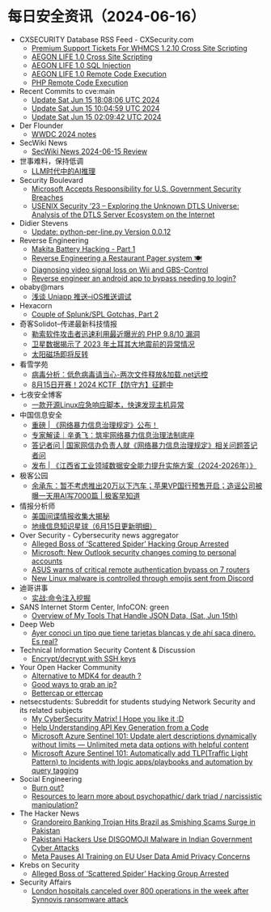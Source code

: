 # 每日安全资讯（2024-06-16）

- CXSECURITY Database RSS Feed - CXSecurity.com
  - [Premium Support Tickets For WHMCS 1.2.10 Cross Site Scripting](https://cxsecurity.com/issue/WLB-2024060035)
  - [AEGON LIFE 1.0 Cross Site Scripting](https://cxsecurity.com/issue/WLB-2024060034)
  - [AEGON LIFE 1.0 SQL Injection](https://cxsecurity.com/issue/WLB-2024060033)
  - [AEGON LIFE 1.0 Remote Code Execution](https://cxsecurity.com/issue/WLB-2024060032)
  - [PHP Remote Code Execution](https://cxsecurity.com/issue/WLB-2024060031)
- Recent Commits to cve:main
  - [Update Sat Jun 15 18:08:06 UTC 2024](https://github.com/trickest/cve/commit/04add865fe6e768aaed5f27806a8d7ed5f822a7a)
  - [Update Sat Jun 15 10:04:59 UTC 2024](https://github.com/trickest/cve/commit/a0da5447cb3267fc4b3756418a2c755bd6058378)
  - [Update Sat Jun 15 02:09:42 UTC 2024](https://github.com/trickest/cve/commit/6805b48f0c428c279560ee87f0bb4fed0e423556)
- Der Flounder
  - [WWDC 2024 notes](https://derflounder.wordpress.com/2024/06/15/wwdc-2024-notes/)
- SecWiki News
  - [SecWiki News 2024-06-15 Review](http://www.sec-wiki.com/?2024-06-15)
- 世事难料，保持低调
  - [LLM时代中的AI推理](https://blog.csdn.net/ariesjzj/article/details/139693922)
- Security Boulevard
  - [Microsoft Accepts Responsibility for U.S. Government Security Breaches](https://securityboulevard.com/2024/06/microsoft-accepts-responsibility-for-u-s-government-security-breaches/)
  - [USENIX Security ’23 – Exploring the Unknown DTLS Universe: Analysis of the DTLS Server Ecosystem on the Internet](https://securityboulevard.com/2024/06/usenix-security-23-exploring-the-unknown-dtls-universe-analysis-of-the-dtls-server-ecosystem-on-the-internet/)
- Didier Stevens
  - [Update: python-per-line.py Version 0.0.12](https://blog.didierstevens.com/2024/06/15/update-python-per-line-py-version-0-0-12/)
- Reverse Engineering
  - [Makita Battery Hacking - Part 1](https://www.reddit.com/r/ReverseEngineering/comments/1dgu0bn/makita_battery_hacking_part_1/)
  - [Reverse Engineering a Restaurant Pager system 🍽️](https://www.reddit.com/r/ReverseEngineering/comments/1dgurj1/reverse_engineering_a_restaurant_pager_system/)
  - [Diagnosing video signal loss on Wii and GBS-Control](https://www.reddit.com/r/ReverseEngineering/comments/1dgpf58/diagnosing_video_signal_loss_on_wii_and_gbscontrol/)
  - [Reverse engineer an android app to bypass needing to login?](https://www.reddit.com/r/ReverseEngineering/comments/1dg93z8/reverse_engineer_an_android_app_to_bypass_needing/)
- obaby@mars
  - [浅谈 Uniapp 推送–iOS推送调试](https://h4ck.org.cn/2024/06/17341)
- Hexacorn
  - [Couple of Splunk/SPL Gotchas, Part 2](https://www.hexacorn.com/blog/2024/06/15/couple-of-splunk-spl-gotchas-part-2/)
- 奇客Solidot–传递最新科技情报
  - [勒索软件攻击者迅速利用最近曝光的 PHP 9.8/10 漏洞](https://www.solidot.org/story?sid=78440)
  - [卫星数据揭示了 2023 年土耳其大地震前的异常情况](https://www.solidot.org/story?sid=78439)
  - [太阳磁场即将反转](https://www.solidot.org/story?sid=78438)
- 看雪学苑
  - [病毒分析：低危病毒请当心-两次文件释放&加载.net远控](https://mp.weixin.qq.com/s?__biz=MjM5NTc2MDYxMw==&mid=2458559039&idx=1&sn=c25819e4ebb79625011637cf6342ad33&chksm=b18d92b586fa1ba352b9c493fd50dfa76aa5ba36d672d30b55cfcc12a138888d25ad720ddbdd&scene=58&subscene=0#rd)
  - [8月15日开赛！2024 KCTF【防守方】征题中](https://mp.weixin.qq.com/s?__biz=MjM5NTc2MDYxMw==&mid=2458559039&idx=2&sn=fb1f99810f26fcdec0e1600f87886069&chksm=b18d92b586fa1ba3341c37f512eee1f020f8bd6d3b616302ff018fa00efe89a69d86e9609c4b&scene=58&subscene=0#rd)
- 七夜安全博客
  - [一款开源Linux应急响应脚本，快速发现主机异常](https://mp.weixin.qq.com/s?__biz=MzIwODIxMjc4MQ==&mid=2651005693&idx=1&sn=abf5b22dfaa0ef53d068fd3423fdc406&chksm=8cf104bfbb868da9b2ba01a6afd872b389f1e013d6073d4169d422ac1b20ecb7b882e5142337&scene=58&subscene=0#rd)
- 中国信息安全
  - [重磅 | 《网络暴力信息治理规定》公布！](https://mp.weixin.qq.com/s?__biz=MzA5MzE5MDAzOA==&mid=2664216062&idx=1&sn=13d8b02da788306e7630b952569f3d0f&chksm=8b59b707bc2e3e11a67f6337a4d524b2a364c04d493fd73b5e8e00a5c24f45b06199e0fa0b0e&scene=58&subscene=0#rd)
  - [专家解读｜辛勇飞：筑牢网络暴力信息治理法制底座](https://mp.weixin.qq.com/s?__biz=MzA5MzE5MDAzOA==&mid=2664216062&idx=2&sn=134bf678e462a0ebcdba9e71e771c528&chksm=8b59b707bc2e3e114f3fd22480ca565d9fd577ed20d888a5e9f2662106b02000687f5a10356b&scene=58&subscene=0#rd)
  - [答记者问 | 国家网信办负责人就《网络暴力信息治理规定》相关问题答记者问](https://mp.weixin.qq.com/s?__biz=MzA5MzE5MDAzOA==&mid=2664216062&idx=3&sn=6896b078d9efef28edf53e980f06d409&chksm=8b59b707bc2e3e11a0909d5f0e04e74a4a403138cf1701b9403b72004a0668a07f1138739cc3&scene=58&subscene=0#rd)
  - [发布 | 《江西省工业领域数据安全能力提升实施方案（2024-2026年）》](https://mp.weixin.qq.com/s?__biz=MzA5MzE5MDAzOA==&mid=2664216062&idx=4&sn=a3c62bd120d3b70ca755fb54a43d5e7b&chksm=8b59b707bc2e3e11b2a2e92212673be57867f635398f4411b8ebfbc77fb20e6d6957816374cb&scene=58&subscene=0#rd)
- 极客公园
  - [余承东：暂不考虑推出20万以下汽车；苹果VP国行预售开启；造谣公司被曝一天用AI写7000篇 | 极客早知道](https://mp.weixin.qq.com/s?__biz=MTMwNDMwODQ0MQ==&mid=2653044022&idx=1&sn=ab8a9c19a74b51b41e4cdf83fd101f4e&chksm=7e5740804920c9968aed234eead74d687d93cfa86827d549dfa0dd77f452812774f9a534a080&scene=58&subscene=0#rd)
- 情报分析师
  - [美国间谍情报收集大揭秘](https://mp.weixin.qq.com/s?__biz=MzA3Mjc1MTkwOA==&mid=2650551279&idx=1&sn=66b783e8dfade426476da4837e1f69a7&chksm=87111da4b06694b2532add39981719b5b469c2dac2c506103c2619542eb0ca16db29fabe2074&scene=58&subscene=0#rd)
  - [地缘信息知识星球（6月15日更新明细）](https://mp.weixin.qq.com/s?__biz=MzA3Mjc1MTkwOA==&mid=2650551279&idx=2&sn=0ad73e87e734149d5181c29e91e8305e&chksm=87111da4b06694b2718bf2866997dbfcc43690c0e8dce45de2c9f8df8f9d050edaaddd648302&scene=58&subscene=0#rd)
- Over Security - Cybersecurity news aggregator
  - [Alleged Boss of ‘Scattered Spider’ Hacking Group Arrested](https://krebsonsecurity.com/2024/06/alleged-boss-of-scattered-spider-hacking-group-arrested/)
  - [Microsoft: New Outlook security changes coming to personal accounts](https://www.bleepingcomputer.com/news/security/microsoft-new-outlook-security-changes-coming-to-personal-accounts/)
  - [ASUS warns of critical remote authentication bypass on 7 routers](https://www.bleepingcomputer.com/news/security/asus-warns-of-critical-remote-authentication-bypass-on-7-routers/)
  - [New Linux malware is controlled through emojis sent from Discord](https://www.bleepingcomputer.com/news/security/new-linux-malware-is-controlled-through-emojis-sent-from-discord/)
- 迪哥讲事
  - [实战:命令注入挖掘](https://mp.weixin.qq.com/s?__biz=MzIzMTIzNTM0MA==&mid=2247494969&idx=1&sn=e8193d0256a5ae5bc9b143889fbbf8bb&chksm=e8a5e75adfd26e4cfb8554c8574e7693ebe50518cbe65d9b5c505a2a3470dd2c584e721a4f05&scene=58&subscene=0#rd)
- SANS Internet Storm Center, InfoCON: green
  - [Overview of My Tools That Handle JSON Data, (Sat, Jun 15th)](https://isc.sans.edu/diary/rss/31012)
- Deep Web
  - [Ayer conoci un tipo que tiene tarjetas blancas y de ahí saca dinero. Es real?](https://www.reddit.com/r/deepweb/comments/1dghhgs/ayer_conoci_un_tipo_que_tiene_tarjetas_blancas_y/)
- Technical Information Security Content & Discussion
  - [Encrypt/decrypt with SSH keys](https://www.reddit.com/r/netsec/comments/1dggfi7/encryptdecrypt_with_ssh_keys/)
- Your Open Hacker Community
  - [Alternative to MDK4 for deauth ?](https://www.reddit.com/r/HowToHack/comments/1dgk48w/alternative_to_mdk4_for_deauth/)
  - [Good ways to grab an ip?](https://www.reddit.com/r/HowToHack/comments/1dgqgw8/good_ways_to_grab_an_ip/)
  - [Bettercap or ettercap](https://www.reddit.com/r/HowToHack/comments/1dg93ap/bettercap_or_ettercap/)
- netsecstudents: Subreddit for students studying Network Security and its related subjects
  - [My CyberSecurity Matrix! I Hope you like it :D](https://www.reddit.com/r/netsecstudents/comments/1dgkjcs/my_cybersecurity_matrix_i_hope_you_like_it_d/)
  - [Help Understanding API Key Generation from a Code](https://www.reddit.com/r/netsecstudents/comments/1dgu2hw/help_understanding_api_key_generation_from_a_code/)
  - [Microsoft Azure Sentinel 101: Update alert descriptions dynamically without limits — Unlimited meta data options with helpful content](https://www.reddit.com/r/netsecstudents/comments/1dgjron/microsoft_azure_sentinel_101_update_alert/)
  - [Microsoft Azure Sentinel 101: Automatically add TLP(Traffic Light Pattern) to Incidents with logic apps/playbooks and automation by query tagging](https://www.reddit.com/r/netsecstudents/comments/1dglren/microsoft_azure_sentinel_101_automatically_add/)
- Social Engineering
  - [Burn out?](https://www.reddit.com/r/SocialEngineering/comments/1dgrwcl/burn_out/)
  - [Resources to learn more about psychopathic/ dark triad / narcissistic manipulation?](https://www.reddit.com/r/SocialEngineering/comments/1dgbke5/resources_to_learn_more_about_psychopathic_dark/)
- The Hacker News
  - [Grandoreiro Banking Trojan Hits Brazil as Smishing Scams Surge in Pakistan](https://thehackernews.com/2024/06/grandoreiro-banking-trojan-hits-brazil.html)
  - [Pakistani Hackers Use DISGOMOJI Malware in Indian Government Cyber Attacks](https://thehackernews.com/2024/06/pakistani-hackers-use-disgomoji-malware.html)
  - [Meta Pauses AI Training on EU User Data Amid Privacy Concerns](https://thehackernews.com/2024/06/meta-halts-ai-training-on-eu-user-data.html)
- Krebs on Security
  - [Alleged Boss of ‘Scattered Spider’ Hacking Group Arrested](https://krebsonsecurity.com/2024/06/alleged-boss-of-scattered-spider-hacking-group-arrested/)
- Security Affairs
  - [London hospitals canceled over 800 operations in the week after Synnovis ransomware attack](https://securityaffairs.com/164541/cyber-crime/londol-hospitals-canceled-800-operations-ransomware.html)
